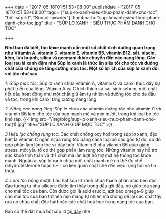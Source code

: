 +++
date = "2017-05-16T01:51:53+08:00"
publishdate = "2017-05-16T01:51:53+08:00"
tags = ["sup-lo-xanh-sieu-thuc-pham-danh-cho-toc", "bột-súp-lơ", "Brocoli-powder"]
thumbnail = "sup-lo-xanh-sieu-thuc-pham-danh-cho-toc.jpg"
title = "SÚP LƠ XANH – SIÊU THỰC PHẨM DÀNH CHO TÓC"

+++
 
**Như bạn đã biết, tóc khỏe mạnh cần một số chất dinh dưỡng quan trọng như Vitamin A, vitamin C, vitamin E, vitamin B5, vitamin B12, sắt, niacin, kẽm, lưu huỳnh, silica và gecmani được chuyển đến các nang lông. Các loại rau lá xanh đậm như Súp lơ xanh là thức ăn siêu tốt cho tóc và dưỡng chất của chúng sẽ tăng cường mọc tóc. Một số lợi ích của súp lơ xanh đối với tóc như sau.**

_1. Giúp mọc tóc:_
Súp lơ xanh chứa vitamin A, vitamin C và canxi thúc đẩy sự phát triển của lông. Vitamin A và C kích thích sự sản sinh sebum, một chất tiết dầu hoạt động như một chất giữ ẩm tự nhiên và dưỡng tóc cho da đầu và tóc, trong khi canxi tăng cường nang lông.

_2. Nâng cao nang lông:_
Súp lơ chưa các vitamin dưỡng tóc như vitamin C và vitamin B6 làm cho tóc của bạn mạnh mẽ và mịn mượt, trong khi loại bỏ tóc khô ráp.
{{< img src="/img/blog/sup-lo-xanh-sieu-thuc-pham-danh-cho-toc(1).jpg" title="SÚP LƠ XANH GIÚP MỌC TÓC" >}}

_3.Hiệu lực chống rụng tóc:_
Các chất chống oxy hoá trong súp lơ xanh, đặc biệt là vitamin C ngăn ngừa rụng tóc bằng cách loại bỏ các gốc tự do, do đó góp phần làm lành tóc và dày hơn. Vitamin B như vitamin B6 giúp giảm stress, một yếu tố có thể góp phần làm rụng tóc. Những vitamin này hỗ trợ sức khoẻ tinh thần và thể chất mà lần lượt hỗ trợ một hệ thống tóc khỏe mạnh. Ngoài ra, súp lơ xanh chứa một chất mạnh mẽ có thể ức chế dihydrotesterone hoặc DHT có liên quan chặt chẽ đến việc rụng tóc và tỉa thưa.

_4. Làm tóc bóng mượt:_
Dầu hạt súp lơ xanh chứa thành phần acid béo độc đáo tương tự như silicone được tìm thấy trong dầu gội đầu, nó giúp tỏa sáng cho mái tóc của bạn. Còn được gọi là acid erucic, axit béo omega-9 giúp cho mái tóc của bạn trở nên mịn màng tự nhiên mà không để lại các chất tẩy rửa có chứa chất độc hại hoặc các chất hoá học trong nang tóc của bạn. 

Bạn có thể đặt mua bột súp lơ [tại đây](/san-pham/bot-sup-lo-xanh-50g/) nhé
